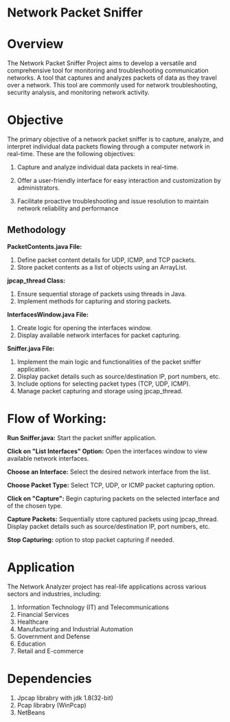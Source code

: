 # Network Packet Sniffer

# Overview
The Network Packet Sniffer Project aims to develop a versatile and comprehensive tool for monitoring and troubleshooting communication networks. A tool that captures and analyzes packets of data as they travel over a network. This tool are commonly used for network troubleshooting, security analysis, and monitoring network activity.

# Objective

The primary objective of a network packet sniffer is to capture, analyze, and interpret individual data packets flowing through a computer network in real-time. These are the following objectives:

1. Capture and analyze individual data packets in real-time. 

2. Offer a user-friendly interface for easy interaction and customization by administrators. 

3. Facilitate proactive troubleshooting and issue resolution to maintain network reliability and performance


## Methodology

**PacketContents.java File:** 
1. Define packet content details for UDP, ICMP, and TCP packets.
2. Store packet contents as a list of objects using an ArrayList.

**jpcap_thread Class:** 
1. Ensure sequential storage of packets using threads in Java.
2. Implement methods for capturing and storing packets.

**InterfacesWindow.java File:** 
1. Create logic for opening the interfaces window.
2. Display available network interfaces for packet capturing.

**Sniffer.java File:** 
1. Implement the main logic and functionalities of the packet sniffer application.
2. Display packet details such as source/destination IP, port numbers, etc.
3. Include options for selecting packet types (TCP, UDP, ICMP).
4. Manage packet capturing and storage using jpcap_thread.
   
# Flow of Working:
**Run Sniffer.java:** Start the packet sniffer application.

**Click on "List Interfaces" Option:** Open the interfaces window to view available network interfaces.

**Choose an Interface:** Select the desired network interface from the list.

**Choose Packet Type:** Select TCP, UDP, or ICMP packet capturing option.

**Click on "Capture":** Begin capturing packets on the selected interface and of the chosen type.

**Capture Packets:** Sequentially store captured packets using jpcap_thread. Display packet details such as source/destination IP, port numbers, etc.

**Stop Capturing:** option to stop packet capturing if needed.

# Application  
The Network Analyzer project has real-life applications across various sectors and industries, including: 

1. Information Technology (IT) and Telecommunications 
2. Financial Services 
3. Healthcare 
4. Manufacturing and Industrial Automation 
5. Government and Defense 
6. Education 
7. Retail and E-commerce 

# Dependencies 

1. Jpcap librabry with jdk 1.8(32-bit)
2. Pcap librabry (WinPcap)
3. NetBeans



